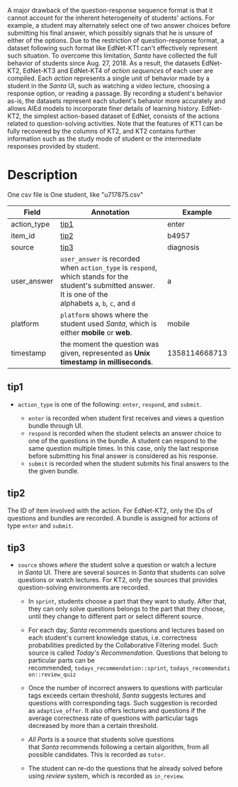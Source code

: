 A major drawback of the question-response sequence format is that it cannot account for the inherent heterogeneity of students' actions. For example, a student may alternately select one of two answer choices before submitting his final answer, which possibly signals that he is unsure of either of the options. Due to the restriction of question-response format, a dataset following such format like EdNet-KT1 can't effectively represent such situation. To overcome this limitation, _Santa_ have collected the full behavior of students since Aug. 27, 2018. As a result, the datasets EdNet-KT2, EdNet-KT3 and EdNet-KT4 of _action sequences_ of each user are compiled. Each _action_ represents a single unit of behavior made by a student in the _Santa_ UI, such as watching a video lecture, choosing a response option, or reading a passage. By recording a student's behavior as-is, the datasets represent each student's behavior more accurately and allows AIEd models to incorporate finer details of learning history. EdNet-KT2, the simplest action-based dataset of EdNet, consists of the actions related to question-solving activities. Note that the features of KT1 can be fully recovered by the columns of KT2, and KT2 contains further information such as the study mode of student or the intermediate responses provided by student.

# Description
One csv file is One student, like "u717875.csv"

| Field       | Annotation                                                                                                                                                    | Example       |
| ----------- | ------------------------------------------------------------------------------------------------------------------------------------------------------------- | ------------- |
| action_type |  [tip1](#tip1)                                                                                                                                            | enter         |
| item_id     |  [tip2](#tip2)                                                                                                                                           | b4957         |
| source      |  [tip3](#tip3)                                                                                                                                            | diagnosis     |
| user_answer | `user_answer` is recorded when `action_type` is `respond`, which stands for the student's submitted answer. It is one of the alphabets `a`, `b`, `c`, and `d` | a             |
| platform    | `platform` shows where the student used _Santa_, which is either **mobile** or **web**.                                                                       | mobile        |
| timestamp   | the moment the question was given, represented as **Unix timestamp in milliseconds**.                                                                         | 1358114668713 |
## tip1
- `action_type` is one of the following: `enter`, `respond`, and `submit`.
    
    - `enter` is recorded when student first receives and views a question bundle through UI.
    - `respond` is recorded when the student selects an answer choice to one of the questions in the bundle. A student can respond to the same question multiple times. In this case, only the last response before submitting his final answer is considered as his response.
    - `submit` is recorded when the student submits his final answers to the the given bundle.
## tip2
The ID of item involved with the action. For EdNet-KT2, only the IDs of questions and bundles are recorded. A bundle is assigned for actions of type `enter` and `submit`.
## tip3
- `source` shows _where_ the student solve a question or watch a lecture in _Santa_ UI. There are several sources in _Santa_ that students can solve questions or watch lectures. For KT2, only the sources that provides question-solving environments are recorded.
    
    - In `sprint`, students choose a part that they want to study. After that, they can only solve questions belongs to the part that they choose, until they change to different part or select different source.
        
    - For each day, _Santa_ recommends questions and lectures based on each student's current knowledge status, i.e. correctness probabilities predicted by the Collaborative Filtering model. Such source is called _Today's Recommendation_. Questions that belong to particular parts can be recommended, `todays_recommendation::sprint`, `todays_recommendation::review_quiz`
        
    - Once the number of incorrect answers to questions with particular tags exceeds certain threshold, _Santa_ suggests lectures and questions with corresponding tags. Such suggestion is recorded as `adaptive_offer`. It also offers lectures and questions if the average correctness rate of questions with particular tags decreased by more than a certain threshold.
        
    - _All Parts_ is a source that students solve questions that _Santa_ recommends following a certain algorithm, from all possible candidates. This is recorded as `tutor`.
        
    - The student can re-do the questions that he already solved before using _review_ system, which is recorded as `in_review`.
